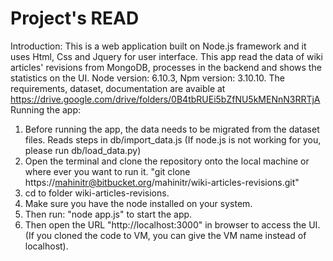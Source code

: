 # Project's READ
Introduction:
This is a web application built on Node.js framework and it uses Html, Css and Jquery for user interface.
This app read the data of wiki articles' revisions from MongoDB, processes in the backend and shows the statistics on the UI.
Node version: 6.10.3, Npm version: 3.10.10.
The requirements, dataset, documentation are avaible at https://drive.google.com/drive/folders/0B4tbRUEi5bZfNU5kMENnN3RRTjA
Running the app:
1. Before running the app, the data needs to be migrated from the dataset files. Reads steps in db/import_data.js
(If node.js is not working for you, please run db/load_data.py)
2. Open the terminal and clone the repository onto the local machine or where ever you want to run it.
"git clone https://mahinitr@bitbucket.org/mahinitr/wiki-articles-revisions.git"
3. cd to folder wiki-articles-revisions.
4. Make sure you have the node installed on your system.
5. Then run: "node app.js" to start the app.
6. Then open the URL "http://localhost:3000" in browser to access the UI.(If you cloned the code to VM, you can give the VM name instead of localhost).

